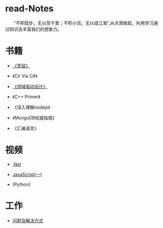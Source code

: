 # read-Notes 

&nbsp;&nbsp;&nbsp;&nbsp;&nbsp;&nbsp;&nbsp;"不积跬步，无以至千里；不积小流，无以成江海",从点滴做起，利用学习通过知识去丰富我们的想象力。

# 书籍
*  [《宽容》](https://github.com/yuxl01/read-Notes/blob/master/book/%E5%AE%BD%E5%AE%B9.md)

*  《Clr Via C#》

*  [《领域驱动设计》](https://github.com/yuxl01/read-Notes/blob/master/book/%E9%A2%86%E5%9F%9F%E9%A9%B1%E5%8A%A8%E8%AE%BE%E8%AE%A1.md)

*  《C++ Primer》

*  《深入理解nodejs》

*  《MongoDB权威指南》

*  《汇编语言》





# 视频

*  [.Net](https://github.com/yuxl01/read-Notes/blob/master/vedio/.Net%E9%AB%98%E7%BA%A7.md)

*  [JavaScript(一)](https://github.com/yuxl01/read-Notes/blob/master/vedio/JavaScript.md)

*  [Python]




# 工作

*  [问题及解决方式](https://github.com/yuxl01/read-Notes/blob/master/work/question.md)


